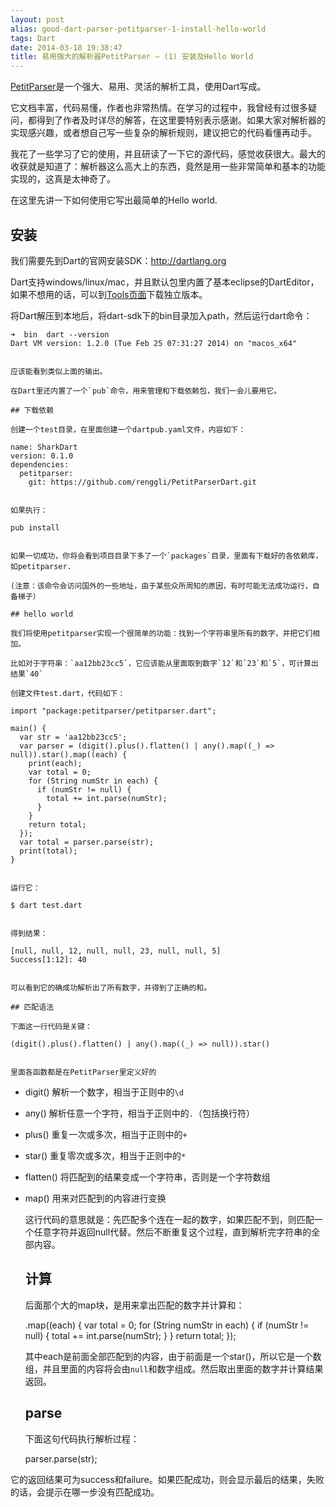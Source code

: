 ```yaml
---
layout: post
alias: good-dart-parser-petitparser-1-install-hello-world
tags: Dart
date: 2014-03-18 19:38:47
title: 易用强大的解析器PetitParser – (1) 安装及Hello World
---
```


[PetitParser](http://github.com/renggli/PetitParserDart)是一个强大、易用、灵活的解析工具，使用Dart写成。

它文档丰富，代码易懂，作者也非常热情。在学习的过程中，我曾经有过很多疑问，都得到了作者及时详尽的解答，在这里要特别表示感谢。如果大家对解析器的实现感兴趣，或者想自己写一些复杂的解析规则，建议把它的代码看懂再动手。

我花了一些学习了它的使用，并且研读了一下它的源代码，感觉收获很大。最大的收获就是知道了：解析器这么高大上的东西，竟然是用一些非常简单和基本的功能实现的，这真是太神奇了。

在这里先讲一下如何使用它写出最简单的Hello world.

## 安装

我们需要先到Dart的官网安装SDK：http://dartlang.org

Dart支持windows/linux/mac，并且默认包里内置了基本eclipse的DartEditor，如果不想用的话，可以到[Tools页面](https://www.dartlang.org/tools/sdk/)下载独立版本。

将Dart解压到本地后，将dart-sdk下的bin目录加入path，然后运行dart命令：

    ➜  bin  dart --version
    Dart VM version: 1.2.0 (Tue Feb 25 07:31:27 2014) on "macos_x64"
    

    应该能看到类似上面的输出。

    在Dart里还内置了一个`pub`命令，用来管理和下载依赖包，我们一会儿要用它。

    ## 下载依赖

    创建一个test目录，在里面创建一个dartpub.yaml文件，内容如下：

    name: SharkDart
    version: 0.1.0
    dependencies:
      petitparser:
        git: https://github.com/renggli/PetitParserDart.git
    

    如果执行：

    pub install
    

    如果一切成功，你将会看到项目目录下多了一个`packages`目录，里面有下载好的各依赖库，如petitparser.

    (注意：该命令会访问国外的一些地址，由于某些众所周知的原因，有时可能无法成功运行，自备梯子）

    ## hello world

    我们将使用petitparser实现一个很简单的功能：找到一个字符串里所有的数字，并把它们相加。

    比如对于字符串：`aa12bb23cc5`，它应该能从里面取到数字`12`和`23`和`5`，可计算出结果`40`

    创建文件test.dart，代码如下：

    import "package:petitparser/petitparser.dart";

    main() {
      var str = 'aa12bb23cc5';
      var parser = (digit().plus().flatten() | any().map((_) => null)).star().map((each) {
        print(each);
        var total = 0;
        for (String numStr in each) {
          if (numStr != null) {
            total += int.parse(numStr);
          }
        }
        return total;
      });
      var total = parser.parse(str);
      print(total);
    }
    

    运行它：

    $ dart test.dart
    

    得到结果：

    [null, null, 12, null, null, 23, null, null, 5]
    Success[1:12]: 40
    

    可以看到它的确成功解析出了所有数字，并得到了正确的和。

    ## 匹配语法

    下面这一行代码是关键：

    (digit().plus().flatten() | any().map((_) => null)).star()
    

    里面各函数都是在PetitParser里定义好的

*   digit() 解析一个数字，相当于正则中的`\d`
*   any() 解析任意一个字符，相当于正则中的`.`（包括换行符）
*   plus() 重复一次或多次，相当于正则中的`+`
*   star() 重复零次或多次，相当于正则中的`*`
*   flatten() 将匹配到的结果变成一个字符串，否则是一个字符数组
*   map() 用来对匹配到的内容进行变换

    这行代码的意思就是：先匹配多个连在一起的数字，如果匹配不到，则匹配一个任意字符并返回null代替。然后不断重复这个过程，直到解析完字符串的全部内容。

    ## 计算

    后面那个大的map块，是用来拿出匹配的数字并计算和：

    .map((each) {
        var total = 0;
        for (String numStr in each) {
          if (numStr != null) {
            total += int.parse(numStr);
          }
        }
        return total;
    });
    

    其中each是前面全部匹配到的内容，由于前面是一个star()，所以它是一个数组，并且里面的内容将会由`null`和数字组成。然后取出里面的数字并计算结果返回。

    ## parse

    下面这句代码执行解析过程：

    parser.parse(str);

它的返回结果可为success和failure。如果匹配成功，则会显示最后的结果，失败的话，会提示在哪一步没有匹配成功。
